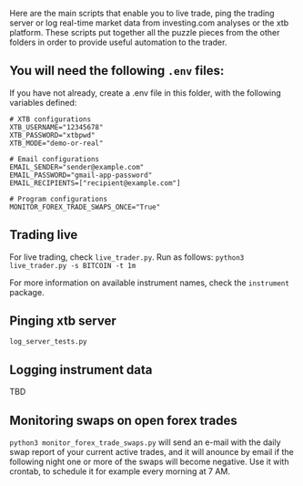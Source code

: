 Here are the main scripts that enable you to live trade, ping the trading server or log real-time market data from investing.com analyses or the xtb platform. These scripts put together all the puzzle pieces from the other folders in order to provide useful automation to the trader.

## You will need the following `.env` files:


If you have not already, create a .env file in this folder,
with the following variables defined:

```.env
# XTB configurations
XTB_USERNAME="12345678"
XTB_PASSWORD="xtbpwd"
XTB_MODE="demo-or-real"

# Email configurations
EMAIL_SENDER="sender@example.com"
EMAIL_PASSWORD="gmail-app-password"
EMAIL_RECIPIENTS=["recipient@example.com"]

# Program configurations
MONITOR_FOREX_TRADE_SWAPS_ONCE="True"

```

## Trading live
For live trading, check `live_trader.py`. Run as follows:
`python3 live_trader.py -s BITCOIN -t 1m`

For more information on available instrument names, check the `instrument` package.

## Pinging xtb server
`log_server_tests.py`

## Logging instrument data
TBD

## Monitoring swaps on open forex trades
`python3 monitor_forex_trade_swaps.py` will send an e-mail with the daily swap report of your current active trades, and it will anounce by email if the following night one or more of the swaps will become negative. Use it with crontab, to schedule it for example every morning at 7 AM.
